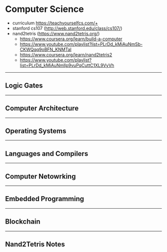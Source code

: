 # Computer Science
- curriculum https://teachyourselfcs.com/+
- stanford cs107 (http://web.stanford.edu/class/cs107/)
- nand2tetris (https://www.nand2tetris.org/)
    - https://www.coursera.org/learn/build-a-computer
    - https://www.youtube.com/playlist?list=PLrDd_kMiAuNmSb-CKWQqq9oBFN_KNMTaI
    - https://www.coursera.org/learn/nand2tetris2
    - https://www.youtube.com/playlist?list=PLrDd_kMiAuNmllp9vuPqCuttC1XL9VyVh

---

## Logic Gates


---

## Computer Architecture


---

## Operating Systems


---

## Languages and Compilers


---

## Computer Netowrking


---

## Embedded Programming


---

## Blockchain


---

## Nand2Tetris Notes